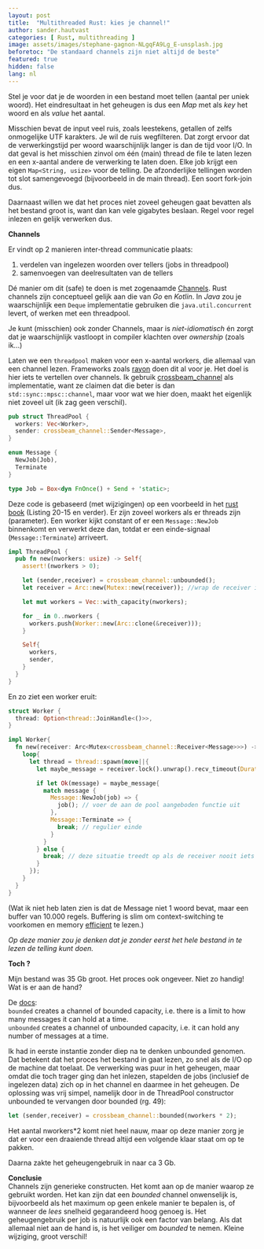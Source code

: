 ```yaml
---
layout: post
title:  "Multithreaded Rust: kies je channel!"
author: sander.hautvast
categories: [ Rust, multithreading ]
image: assets/images/stephane-gagnon-NLgqFA9Lg_E-unsplash.jpg
beforetoc: "De standaard channels zijn niet altijd de beste"
featured: true
hidden: false
lang: nl
---
```

Stel je voor dat je de woorden in een bestand moet tellen (aantal per uniek woord). Het eindresultaat in het geheugen is dus een _Map_ met als _key_ het woord en als _value_ het aantal.

Misschien bevat de input veel ruis, zoals leestekens, getallen of zelfs onmogelijke UTF karakters. Je wil de ruis wegfilteren. Dat zorgt ervoor dat de verwerkingstijd per woord waarschijnlijk langer is dan de tijd voor I/O. In dat geval is het misschien zinvol om één (main) thread de file te laten lezen en een x-aantal andere de verwerking te laten doen. Elke job krijgt een eigen `Map<String, usize>` voor de telling. De afzonderlijke tellingen worden tot slot samengevoegd (bijvoorbeeld in de main thread). Een soort fork-join dus. 

Daarnaast willen we dat het proces niet zoveel geheugen gaat bevatten als het bestand groot is, want dan kan vele gigabytes beslaan. Regel voor regel inlezen en gelijk verwerken dus.

**Channels**

Er vindt op 2 manieren inter-thread communicatie plaats: 
1. verdelen van ingelezen woorden over tellers (jobs in threadpool)
2. samenvoegen van deelresultaten van de tellers

Dé manier om dit (safe) te doen is met zogenaamde [Channels](https://doc.rust-lang.org/rust-by-example/std_misc/channels.html). Rust channels zijn conceptueel gelijk aan die van _Go_ en _Kotlin_. In _Java_ zou je waarschijnlijk een `Deque` implementatie gebruiken die `java.util.concurrent` levert, of werken met een threadpool.

Je kunt (misschien) ook zonder Channels, maar is _niet-idiomatisch_ én zorgt dat je waarschijnlijk vastloopt in compiler klachten over _ownership_ (zoals ik...)

Laten we een `threadpool` maken voor een x-aantal workers, die allemaal van een channel lezen. Frameworks zoals [rayon](https://crates.io/crates/rayon) doen dit al voor je. Het doel is hier iets te vertellen over channels. Ik gebruik [crossbeam_channel](https://crates.io/crates/crossbeam-channel) als implementatie, want ze claimen dat die beter is dan `std::sync::mpsc::channel`, maar voor wat we hier doen, maakt het eigenlijk niet zoveel uit (ik zag geen verschil).

```rust
pub struct ThreadPool {
  workers: Vec<Worker>,
  sender: crossbeam_channel::Sender<Message>,
}

enum Message {
  NewJob(Job),
  Terminate
}

type Job = Box<dyn FnOnce() + Send + 'static>;
```

Deze code is gebaseerd (met wijzigingen) op een voorbeeld in het [rust book](https://doc.rust-lang.org/book/ch20-02-multithreaded.html) (Listing 20-15 en verder). Er zijn zoveel workers als er threads zijn (parameter). Een worker kijkt constant of er een `Message::NewJob` binnenkomt en verwerkt deze dan, totdat er een einde-signaal (`Message::Terminate`) arriveert.

```rust
impl ThreadPool {
  pub fn new(nworkers: usize) -> Self{
    assert!(nworkers > 0);

    let (sender,receiver) = crossbeam_channel::unbounded();
    let receiver = Arc::new(Mutex::new(receiver)); //wrap de receiver in mutex voor gebruik in threads

    let mut workers = Vec::with_capacity(nworkers);

    for _ in 0..nworkers {
      workers.push(Worker::new(Arc::clone(&receiver)));
    }

    Self{
      workers,
      sender,
    }
  }
}
```

En zo ziet een worker eruit:

```rust
struct Worker {
  thread: Option<thread::JoinHandle<()>>,
}

impl Worker{
  fn new(receiver: Arc<Mutex<crossbeam_channel::Receiver<Message>>>) -> Self {
    loop{
      let thread = thread::spawn(move||{
        let maybe_message = receiver.lock().unwrap().recv_timeout(Duration::from_secs(1));

        if let Ok(message) = maybe_message{
          match message {
            Message::NewJob(job) => {
              job(); // voer de aan de pool aangeboden functie uit
            },
            Message::Terminate => {
              break; // regulier einde
            }
          }
        } else {
          break; // deze situatie treedt op als de receiver nooit iets heeft ontvangen
        }
      });
    }
  }
}
```

(Wat ik niet heb laten zien is dat de Message niet 1 woord bevat, maar een buffer van 10.000 regels. Buffering is slim om context-switching te voorkomen en memory [efficient](https://mechanical-sympathy.blogspot.com/2012/08/memory-access-patterns-are-important.html) te lezen.)

_Op deze manier zou je denken dat je zonder eerst het hele bestand in te lezen de telling kunt doen._ 

**Toch ?**

Mijn bestand was 35 Gb groot. Het proces ook ongeveer. Niet zo handig! Wat is er aan de hand?

De [docs](https://docs.rs/crossbeam-channel/latest/crossbeam_channel/):<br/>
`bounded` creates a channel of bounded capacity, i.e. there is a limit to how many messages it can hold at a time.<br/>
`unbounded` creates a channel of unbounded capacity, i.e. it can hold any number of messages at a time.<br/>

Ik had in eerste instantie zonder diep na te denken unbounded genomen. Dat betekent dat het proces het bestand in gaat lezen, zo snel als de I/O op de machine dat toelaat. De verwerking was puur in het geheugen, maar omdat die toch trager ging dan het inlezen, stapelden de jobs (inclusief de ingelezen data) zich op in het channel en daarmee in het geheugen. 
De oplossing was vrij simpel, namelijk door in de ThreadPool constructor unbounded te vervangen door bounded (rg. 49):

```rust
let (sender,receiver) = crossbeam_channel::bounded(nworkers * 2);
```

Het aantal nworkers*2 komt niet heel nauw, maar op deze manier zorg je dat er voor een draaiende thread altijd een volgende klaar staat om op te pakken.

Daarna zakte het geheugengebruik in naar ca 3 Gb.

**Conclusie**<br/>
Channels zijn generieke constructen. Het komt aan op de manier waarop ze gebruikt worden. Het kan zijn dat een _bounded_ channel onwenselijk is, bijvoorbeeld als het maximum op geen enkele manier te bepalen is, of wanneer de _lees_ snelheid gegarandeerd hoog genoeg is. Het geheugengebruik per job is natuurlijk ook een factor van belang. Als dat allemaal niet aan de hand is, is het veiliger om _bounded_ te nemen. Kleine wijziging, groot verschil!